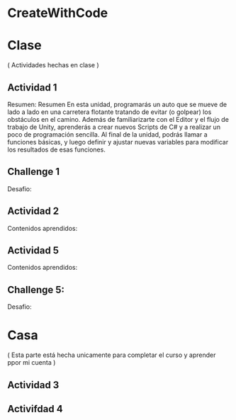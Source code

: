 # CreateWithCode

# Clase
( Actividades hechas en clase )
## Actividad 1
Resumen: Resumen
En esta unidad, programarás un auto que se mueve de lado a lado en una carretera flotante tratando de evitar (o golpear) los obstáculos en el camino. Además de familiarizarte con el Editor y el flujo de trabajo de Unity, aprenderás a crear nuevos Scripts de C# y a realizar un poco de programación sencilla. Al final de la unidad, podrás llamar a funciones básicas, y luego definir y ajustar nuevas variables para modificar los resultados de esas funciones. 
## Challenge 1
Desafio:
## Actividad 2 
Contenidos aprendidos:

## Actividad 5
Contenidos aprendidos:

## Challenge 5:
Desafio:

# Casa
( Esta parte está hecha unicamente para completar el curso y aprender ppor mi cuenta )
## Actividad 3
## Activifdad 4

